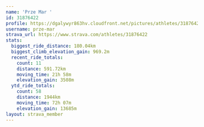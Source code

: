 ```yaml
---
name: 'Prze Mar '
id: 31876422
profile: https://dgalywyr863hv.cloudfront.net/pictures/athletes/31876422/22548952/6/large.jpg
username: prze-mar
strava_url: https://www.strava.com/athletes/31876422
stats:
  biggest_ride_distance: 180.04km
  biggest_climb_elevation_gain: 969.2m
  recent_ride_totals:
    count: 11
    distance: 591.72km
    moving_time: 21h 58m
    elevation_gain: 3508m
  ytd_ride_totals:
    count: 58
    distance: 1944km
    moving_time: 72h 07m
    elevation_gain: 13685m
layout: strava_member
--- 
```

